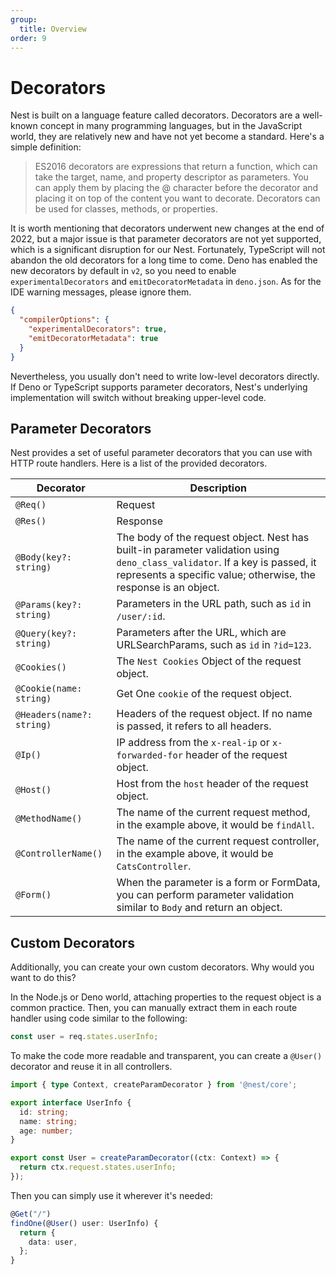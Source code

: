 ```yaml
---
group:
  title: Overview
order: 9
---
```


# Decorators

Nest is built on a language feature called decorators. Decorators are a well-known concept in many programming languages, but in the JavaScript world, they are relatively new and have not yet become a standard. Here's a simple definition:

> ES2016 decorators are expressions that return a function, which can take the target, name, and property descriptor as parameters. You can apply them by placing the @ character before the decorator and placing it on top of the content you want to decorate. Decorators can be used for classes, methods, or properties.

It is worth mentioning that decorators underwent new changes at the end of 2022, but a major issue is that parameter decorators are not yet supported, which is a significant disruption for our Nest. Fortunately, TypeScript will not abandon the old decorators for a long time to come. Deno has enabled the new decorators by default in `v2`, so you need to enable `experimentalDecorators` and `emitDecoratorMetadata` in `deno.json`. As for the IDE warning messages, please ignore them.

```json
{
  "compilerOptions": {
    "experimentalDecorators": true,
    "emitDecoratorMetadata": true
  }
}
```

Nevertheless, you usually don't need to write low-level decorators directly. If Deno or TypeScript supports parameter decorators, Nest's underlying implementation will switch without breaking upper-level code.

## Parameter Decorators

Nest provides a set of useful parameter decorators that you can use with HTTP route handlers. Here is a list of the provided decorators.

| Decorator                 | Description                                                                                                                                                                                    |
| ------------------------- | ---------------------------------------------------------------------------------------------------------------------------------------------------------------------------------------------- |
| `@Req()`                  | Request                                                                                                                                                                                        |
| `@Res()`                  | Response                                                                                                                                                                                       |
| `@Body(key?: string)`     | The body of the request object. Nest has built-in parameter validation using `deno_class_validator`. If a key is passed, it represents a specific value; otherwise, the response is an object. |
| `@Params(key?: string)`   | Parameters in the URL path, such as `id` in `/user/:id`.                                                                                                                                       |
| `@Query(key?: string)`    | Parameters after the URL, which are URLSearchParams, such as `id` in `?id=123`.                                                                                                                |
| `@Cookies()`              | The `Nest Cookies` Object of the request object.                                                                                                                                               |
| `@Cookie(name: string)`   | Get One `cookie` of the request object.                                                                                                                                                        |
| `@Headers(name?: string)` | Headers of the request object. If no name is passed, it refers to all headers.                                                                                                                 |
| `@Ip()`                   | IP address from the `x-real-ip` or `x-forwarded-for` header of the request object.                                                                                                             |
| `@Host()`                 | Host from the `host` header of the request object.                                                                                                                                             |
| `@MethodName()`           | The name of the current request method, in the example above, it would be `findAll`.                                                                                                           |
| `@ControllerName()`       | The name of the current request controller, in the example above, it would be `CatsController`.                                                                                                |
| `@Form()`                 | When the parameter is a form or FormData, you can perform parameter validation similar to `Body` and return an object.                                                                         |

## Custom Decorators

Additionally, you can create your own custom decorators. Why would you want to do this?

In the Node.js or Deno world, attaching properties to the request object is a common practice. Then, you can manually extract them in each route handler using code similar to the following:

```typescript
const user = req.states.userInfo;
```

To make the code more readable and transparent, you can create a `@User()` decorator and reuse it in all controllers.

```typescript
import { type Context, createParamDecorator } from '@nest/core';

export interface UserInfo {
  id: string;
  name: string;
  age: number;
}

export const User = createParamDecorator((ctx: Context) => {
  return ctx.request.states.userInfo;
});
```

Then you can simply use it wherever it's needed:

```typescript
@Get("/")
findOne(@User() user: UserInfo) {
  return {
    data: user,
  };
}
```
